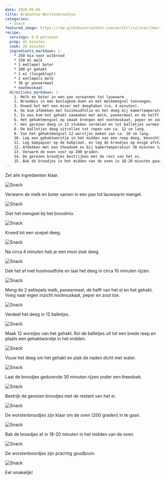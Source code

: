 ```yaml
---
date: 2020-05-05
title: Brabantse Worstenbroodjes
categories:
  - Snack
featured_image: https://raw.githubusercontent.com/wortell/culinair/master/fotos/worstenbroodjes/worstenbroodjes-closeup.JPG
recipe:
  servings: 6-8 personen
  prep: 45 minuten
  cook: 20 minuten
  ingredients_markdown: |-
    * 250 mix voor witbrood
    * 150 ml melk
    * 1 eetlepel boter
    * 200 gr gehakt
    * 1 ei (losgeklopt)
    * 2 eetlepels melk
    * 30 gr paneermeel
    * nootmuskaat
  directions_markdown: |-
    1. Melk en boter in een pan verwarmen tot lauwwarm.
    2. Broodmix in een beslagkom doen en met melkmengsel toevoegen.
    3. Kneed het met een mixer met deeghaken (ca. 4 minuten).
    4. De kom afdekken met huishoudfolie en het deeg bij kamertemperatuur 10 minuten laten rijzen.
    5. In een kom het gehakt aanmaken met melk, paneermeel en de helft van het ei.
    6. Het gehaktmengsel op smaak brengen met nootmuskaat, peper en zout.
    7. Het gerezen deeg in 12 stukken verdelen en tot balletjes vormen.
    8. De balletjes deeg uitrollen tot repen van ca. 12 cm lang.
    9. Van het gehaktmengsel 12 worstjes maken van ca. 10 cm lang.
    10. Leg een gehaktworstje in het midden van een reep deeg, bevochtig de randen van het deeg met water, vouw het deeg rond het gehakt en plak alle naden dicht.
    11. Leg bakpapier op de bakplaat, en leg de broodjes op enige afstand van elkaar op de bakplaat.
    12. Afdekken met een theedoek en bij kamertemperatuur 30 minuten laten rijzen.
    13. Verwarm de oven voor op 200 graden.
    14. De gerezen broodjes bestrijken met de rest van het ei.
    15. Bak de broodjes in het midden van de oven in 18-20 minuten gaar en bruin.
---
```

Zet alle ingredienten klaar.

![Snack](https://raw.githubusercontent.com/wortell/culinair/master/fotos/worstenbroodjes/ingredienten.JPG)

Verwarm de melk en boter samen in een pan tot lauwwarm mengel.

![Snack](https://raw.githubusercontent.com/wortell/culinair/master/fotos/worstenbroodjes/melk-en-boter.JPG)

Giet het mengsel bij het broodmix.

![Snack](https://raw.githubusercontent.com/wortell/culinair/master/fotos/worstenbroodjes/mixer1.JPG)

Kneed tot een soepel deeg.

![Snack](https://raw.githubusercontent.com/wortell/culinair/master/fotos/worstenbroodjes/mixer2.JPG)

Na circa 4 minuten heb je een mooi stuk deeg.

![Snack](https://raw.githubusercontent.com/wortell/culinair/master/fotos/worstenbroodjes/deeg1.JPG)

Dek het af met huishoudfolie en laat het deeg in circa 10 minuten rijzen.

![Snack](https://raw.githubusercontent.com/wortell/culinair/master/fotos/worstenbroodjes/deeg2.JPG)

Meng de 2 eetlepels melk, paneermeel, de helft van het ei en het gehakt. Voeg naar eigen inzicht nootmuskaat, peper en zout toe.

![Snack](https://raw.githubusercontent.com/wortell/culinair/master/fotos/worstenbroodjes/gehakt.JPG)

Verdeel het deeg in 12 balletjes.

![Snack](https://raw.githubusercontent.com/wortell/culinair/master/fotos/worstenbroodjes/deegballetjes.JPG)

Maak 12 worstjes van het gehakt. Rol de balletjes uit tot een brede reep en plaats een gehaktworstje in het midden.

![Snack](https://raw.githubusercontent.com/wortell/culinair/master/fotos/worstenbroodjes/vulling.JPG)

Vouw het deeg om het gehakt en plak de naden dicht met water.

![Snack](https://raw.githubusercontent.com/wortell/culinair/master/fotos/worstenbroodjes/worstenbroodjes-in-wording.JPG)

Laat de broodjes gedurende 30 minuten rijzen onder een theedoek.

![Snack](https://raw.githubusercontent.com/wortell/culinair/master/fotos/worstenbroodjes/rijzen.JPG)

Bestrijk de gerezen broodjes met de restant van het ei.

![Snack](https://raw.githubusercontent.com/wortell/culinair/master/fotos/worstenbroodjes/bestrijken.JPG)

De worstenbroodjes zijn klaar om de oven (200 graden) in te gaan.

![Snack](https://raw.githubusercontent.com/wortell/culinair/master/fotos/worstenbroodjes/bestreken-broodjes.JPG)

Bak de broodjes af in 18-20 minuten in het midden van de oven.

![Snack](https://raw.githubusercontent.com/wortell/culinair/master/fotos/worstenbroodjes/worstenbroodjes-klaar.JPG)

De worstenboordjes zijn prachtig goudbruin.

![Snack](https://raw.githubusercontent.com/wortell/culinair/master/fotos/worstenbroodjes/worstenbroodjes-closeup.JPG)

Eet smakelijk!
